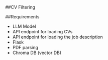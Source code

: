 ##CV Filtering

##Requirements
- LLM Model
- API endpoint for loading CVs
- API endpoint for loading the job description
- Flask
- PDF parsing
- Chroma DB (vector DB)
